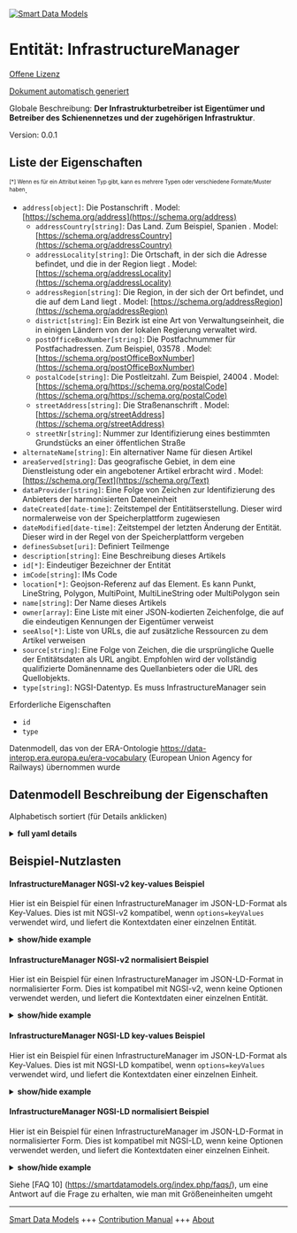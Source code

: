 <!-- 10-Header -->
    
[![Smart Data Models](https://smartdatamodels.org/wp-content/uploads/2022/01/SmartDataModels_logo.png "Logo")](https://smartdatamodels.org)    

Entität: InfrastructureManager    
==============================
<!-- /10-Header -->
    
<!-- 15-License -->
    

[Offene Lizenz](https://github.com/smart-data-models//dataModel.ERA/blob/master/InfrastructureManager/LICENSE.md)    

[Dokument automatisch generiert](https://docs.google.com/presentation/d/e/2PACX-1vTs-Ng5dIAwkg91oTTUdt8ua7woBXhPnwavZ0FxgR8BsAI_Ek3C5q97Nd94HS8KhP-r_quD4H0fgyt3/pub?start=false&loop=false&delayms=3000#slide=id.gb715ace035_0_60)    
<!-- /15-License -->
    
<!-- 20-Description -->
    

Globale Beschreibung: **Der Infrastrukturbetreiber ist Eigentümer und Betreiber des Schienennetzes und der zugehörigen Infrastruktur**.    

Version: 0.0.1    
<!-- /20-Description -->
    
<!-- 30-PropertiesList -->
    

## Liste der Eigenschaften    

<sup><sub>[*] Wenn es für ein Attribut keinen Typ gibt, kann es mehrere Typen oder verschiedene Formate/Muster haben</sub></sup>.    
- `address[object]`: Die Postanschrift  . Model: [https://schema.org/address](https://schema.org/address)
	- `addressCountry[string]`: Das Land. Zum Beispiel, Spanien  . Model: [https://schema.org/addressCountry](https://schema.org/addressCountry)    
	- `addressLocality[string]`: Die Ortschaft, in der sich die Adresse befindet, und die in der Region liegt  . Model: [https://schema.org/addressLocality](https://schema.org/addressLocality)    
	- `addressRegion[string]`: Die Region, in der sich der Ort befindet, und die auf dem Land liegt  . Model: [https://schema.org/addressRegion](https://schema.org/addressRegion)    
	- `district[string]`: Ein Bezirk ist eine Art von Verwaltungseinheit, die in einigen Ländern von der lokalen Regierung verwaltet wird.      
	- `postOfficeBoxNumber[string]`: Die Postfachnummer für Postfachadressen. Zum Beispiel, 03578  . Model: [https://schema.org/postOfficeBoxNumber](https://schema.org/postOfficeBoxNumber)    
	- `postalCode[string]`: Die Postleitzahl. Zum Beispiel, 24004  . Model: [https://schema.org/https://schema.org/postalCode](https://schema.org/https://schema.org/postalCode)    
	- `streetAddress[string]`: Die Straßenanschrift  . Model: [https://schema.org/streetAddress](https://schema.org/streetAddress)    
	- `streetNr[string]`: Nummer zur Identifizierung eines bestimmten Grundstücks an einer öffentlichen Straße      
- `alternateName[string]`: Ein alternativer Name für diesen Artikel  
- `areaServed[string]`: Das geografische Gebiet, in dem eine Dienstleistung oder ein angebotener Artikel erbracht wird  . Model: [https://schema.org/Text](https://schema.org/Text)
- `dataProvider[string]`: Eine Folge von Zeichen zur Identifizierung des Anbieters der harmonisierten Dateneinheit  
- `dateCreated[date-time]`: Zeitstempel der Entitätserstellung. Dieser wird normalerweise von der Speicherplattform zugewiesen  
- `dateModified[date-time]`: Zeitstempel der letzten Änderung der Entität. Dieser wird in der Regel von der Speicherplattform vergeben  
- `definesSubset[uri]`: Definiert Teilmenge  
- `description[string]`: Eine Beschreibung dieses Artikels  
- `id[*]`: Eindeutiger Bezeichner der Entität  
- `imCode[string]`: IMs Code  
- `location[*]`: Geojson-Referenz auf das Element. Es kann Punkt, LineString, Polygon, MultiPoint, MultiLineString oder MultiPolygon sein  
- `name[string]`: Der Name dieses Artikels  
- `owner[array]`: Eine Liste mit einer JSON-kodierten Zeichenfolge, die auf die eindeutigen Kennungen der Eigentümer verweist  
- `seeAlso[*]`: Liste von URLs, die auf zusätzliche Ressourcen zu dem Artikel verweisen  
- `source[string]`: Eine Folge von Zeichen, die die ursprüngliche Quelle der Entitätsdaten als URL angibt. Empfohlen wird der vollständig qualifizierte Domänenname des Quellanbieters oder die URL des Quellobjekts.  
- `type[string]`: NGSI-Datentyp. Es muss InfrastructureManager sein  
<!-- /30-PropertiesList -->
    
<!-- 35-RequiredProperties -->
    

Erforderliche Eigenschaften    
- `id`  
- `type`  
<!-- /35-RequiredProperties -->
    
<!-- 40-RequiredProperties -->
    

Datenmodell, das von der ERA-Ontologie https://data-interop.era.europa.eu/era-vocabulary (European Union Agency for Railways) übernommen wurde    
<!-- /40-RequiredProperties -->
    
<!-- 50-DataModelHeader -->
    

## Datenmodell Beschreibung der Eigenschaften    

Alphabetisch sortiert (für Details anklicken)    
<!-- /50-DataModelHeader -->
    
<!-- 60-ModelYaml -->
    
<details><summary><strong>full yaml details</strong></summary>      

```yaml    
InfrastructureManager:      
  description: The infrastructure manager owns and operates the railway network and related infrastructure.      
  properties:      
    address:      
      description: The mailing address      
      properties:      
        addressCountry:      
          description: 'The country. For example, Spain'      
          type: string      
          x-ngsi:      
            model: https://schema.org/addressCountry      
            type: Property      
        addressLocality:      
          description: 'The locality in which the street address is, and which is in the region'      
          type: string      
          x-ngsi:      
            model: https://schema.org/addressLocality      
            type: Property      
        addressRegion:      
          description: 'The region in which the locality is, and which is in the country'      
          type: string      
          x-ngsi:      
            model: https://schema.org/addressRegion      
            type: Property      
        district:      
          description: 'A district is a type of administrative division that, in some countries, is managed by the local government'      
          type: string      
          x-ngsi:      
            type: Property      
        postOfficeBoxNumber:      
          description: 'The post office box number for PO box addresses. For example, 03578'      
          type: string      
          x-ngsi:      
            model: https://schema.org/postOfficeBoxNumber      
            type: Property      
        postalCode:      
          description: 'The postal code. For example, 24004'      
          type: string      
          x-ngsi:      
            model: https://schema.org/https://schema.org/postalCode      
            type: Property      
        streetAddress:      
          description: The street address      
          type: string      
          x-ngsi:      
            model: https://schema.org/streetAddress      
            type: Property      
        streetNr:      
          description: Number identifying a specific property on a public street      
          type: string      
          x-ngsi:      
            type: Property      
      type: object      
      x-ngsi:      
        model: https://schema.org/address      
        type: Property      
    alternateName:      
      description: An alternative name for this item      
      type: string      
      x-ngsi:      
        type: Property      
    areaServed:      
      description: The geographic area where a service or offered item is provided      
      type: string      
      x-ngsi:      
        model: https://schema.org/Text      
        type: Property      
    dataProvider:      
      description: A sequence of characters identifying the provider of the harmonised data entity      
      type: string      
      x-ngsi:      
        type: Property      
    dateCreated:      
      description: Entity creation timestamp. This will usually be allocated by the storage platform      
      format: date-time      
      type: string      
      x-ngsi:      
        type: Property      
    dateModified:      
      description: Timestamp of the last modification of the entity. This will usually be allocated by the storage platform      
      format: date-time      
      type: string      
      x-ngsi:      
        type: Property      
    definesSubset:      
      description: Defines subset      
      format: uri      
      type: string      
      x-ngsi:      
        type: Relationship      
    description:      
      description: A description of this item      
      type: string      
      x-ngsi:      
        type: Property      
    id:      
      anyOf:      
        - description: Identifier format of any NGSI entity      
          maxLength: 256      
          minLength: 1      
          pattern: ^[\w\-\.\{\}\$\+\*\[\]`|~^@!,:\\]+$      
          type: string      
          x-ngsi:      
            type: Property      
        - description: Identifier format of any NGSI entity      
          format: uri      
          type: string      
          x-ngsi:      
            type: Property      
      description: Unique identifier of the entity      
      x-ngsi:      
        type: Property      
    imCode:      
      description: IM's code      
      type: string      
      x-ngsi:      
        type: Property      
    location:      
      description: 'Geojson reference to the item. It can be Point, LineString, Polygon, MultiPoint, MultiLineString or MultiPolygon'      
      oneOf:      
        - description: Geojson reference to the item. Point      
          properties:      
            bbox:      
              items:      
                type: number      
              minItems: 4      
              type: array      
            coordinates:      
              items:      
                type: number      
              minItems: 2      
              type: array      
            type:      
              enum:      
                - Point      
              type: string      
          required:      
            - type      
            - coordinates      
          title: GeoJSON Point      
          type: object      
          x-ngsi:      
            type: GeoProperty      
        - description: Geojson reference to the item. LineString      
          properties:      
            bbox:      
              items:      
                type: number      
              minItems: 4      
              type: array      
            coordinates:      
              items:      
                items:      
                  type: number      
                minItems: 2      
                type: array      
              minItems: 2      
              type: array      
            type:      
              enum:      
                - LineString      
              type: string      
          required:      
            - type      
            - coordinates      
          title: GeoJSON LineString      
          type: object      
          x-ngsi:      
            type: GeoProperty      
        - description: Geojson reference to the item. Polygon      
          properties:      
            bbox:      
              items:      
                type: number      
              minItems: 4      
              type: array      
            coordinates:      
              items:      
                items:      
                  items:      
                    type: number      
                  minItems: 2      
                  type: array      
                minItems: 4      
                type: array      
              type: array      
            type:      
              enum:      
                - Polygon      
              type: string      
          required:      
            - type      
            - coordinates      
          title: GeoJSON Polygon      
          type: object      
          x-ngsi:      
            type: GeoProperty      
        - description: Geojson reference to the item. MultiPoint      
          properties:      
            bbox:      
              items:      
                type: number      
              minItems: 4      
              type: array      
            coordinates:      
              items:      
                items:      
                  type: number      
                minItems: 2      
                type: array      
              type: array      
            type:      
              enum:      
                - MultiPoint      
              type: string      
          required:      
            - type      
            - coordinates      
          title: GeoJSON MultiPoint      
          type: object      
          x-ngsi:      
            type: GeoProperty      
        - description: Geojson reference to the item. MultiLineString      
          properties:      
            bbox:      
              items:      
                type: number      
              minItems: 4      
              type: array      
            coordinates:      
              items:      
                items:      
                  items:      
                    type: number      
                  minItems: 2      
                  type: array      
                minItems: 2      
                type: array      
              type: array      
            type:      
              enum:      
                - MultiLineString      
              type: string      
          required:      
            - type      
            - coordinates      
          title: GeoJSON MultiLineString      
          type: object      
          x-ngsi:      
            type: GeoProperty      
        - description: Geojson reference to the item. MultiLineString      
          properties:      
            bbox:      
              items:      
                type: number      
              minItems: 4      
              type: array      
            coordinates:      
              items:      
                items:      
                  items:      
                    items:      
                      type: number      
                    minItems: 2      
                    type: array      
                  minItems: 4      
                  type: array      
                type: array      
              type: array      
            type:      
              enum:      
                - MultiPolygon      
              type: string      
          required:      
            - type      
            - coordinates      
          title: GeoJSON MultiPolygon      
          type: object      
          x-ngsi:      
            type: GeoProperty      
      x-ngsi:      
        type: GeoProperty      
    name:      
      description: The name of this item      
      type: string      
      x-ngsi:      
        type: Property      
    owner:      
      description: A List containing a JSON encoded sequence of characters referencing the unique Ids of the owner(s)      
      items:      
        anyOf:      
          - description: Identifier format of any NGSI entity      
            maxLength: 256      
            minLength: 1      
            pattern: ^[\w\-\.\{\}\$\+\*\[\]`|~^@!,:\\]+$      
            type: string      
            x-ngsi:      
              type: Property      
          - description: Identifier format of any NGSI entity      
            format: uri      
            type: string      
            x-ngsi:      
              type: Property      
        description: Unique identifier of the entity      
        x-ngsi:      
          type: Property      
      type: array      
      x-ngsi:      
        type: Property      
    seeAlso:      
      description: list of uri pointing to additional resources about the item      
      oneOf:      
        - items:      
            format: uri      
            type: string      
          minItems: 1      
          type: array      
        - format: uri      
          type: string      
      x-ngsi:      
        type: Property      
    source:      
      description: 'A sequence of characters giving the original source of the entity data as a URL. Recommended to be the fully qualified domain name of the source provider, or the URL to the source object'      
      type: string      
      x-ngsi:      
        type: Property      
    type:      
      description: NGSI data type. It has to be InfrastructureManager      
      enum:      
        - InfrastructureManager      
      type: string      
      x-ngsi:      
        type: Property      
  required:      
    - id      
    - type      
  type: object      
  x-derived-from: http://data.europa.eu/949/InfrastructureManager      
  x-disclaimer: 'Redistribution and use in source and binary forms, with or without modification, are permitted  provided that the license conditions are met. Copyleft (c) 2023 Contributors to Smart Data Models Program'      
  x-license-url: https://github.com/smart-data-models/dataModel.ERA/blob/master/InfrastructureManager/LICENSE.md      
  x-model-schema: https://smart-data-models.github.io/dataModel.ERA/Certificate/schema.json      
  x-model-tags: 'ERA vocabulary, railway, train'      
  x-version: 0.0.1      
```    
</details>      
<!-- /60-ModelYaml -->
    
<!-- 70-MiddleNotes -->
    
<!-- /70-MiddleNotes -->
    
<!-- 80-Examples -->
    

## Beispiel-Nutzlasten    

#### InfrastructureManager NGSI-v2 key-values Beispiel    

Hier ist ein Beispiel für einen InfrastructureManager im JSON-LD-Format als Key-Values. Dies ist mit NGSI-v2 kompatibel, wenn `options=keyValues` verwendet wird, und liefert die Kontextdaten einer einzelnen Entität.    
<details><summary><strong>show/hide example</strong></summary>      

```json  

{  
  "id": "urn:ngsi-ld:InfrastructureManager:id:VIMY:89391422",  
  "dateCreated": "2006-09-18T16:56:18Z",  
  "dateModified": "1978-06-20T09:22:50Z",  
  "source": "Sort southern music artist. Fear manage seat population environment.",  
  "name": "Plan challenge vote do again. Enjoy short particularly.",  
  "alternateName": "Rate option level back stuff kind. Teach televi",  
  "description": "In discussion fall economic force shake. This speak fine piece work bil",  
  "dataProvider": "Administration raise door a your. Oil summ",  
  "owner": [  
    "urn:ngsi-ld:InfrastructureManager:items:JMAY:69019141",  
    "urn:ngsi-ld:InfrastructureManager:items:HDMP:30084694"  
  ],  
  "seeAlso": [  
    "urn:ngsi-ld:InfrastructureManager:items:HEJR:49829825"  
  ],  
  "location": {  
    "type": "Point",  
    "coordinates": [  
      -36.3334725,  
      -142.001584  
    ]  
  },  
  "address": {  
    "streetAddress": "Moment someone learn short affect. Could those herself mention without use.",  
    "addressLocality": "Able born appear fact. Too nature record second letter. Hit pattern because unit easy address befo",  
    "addressRegion": "Physical same read success fight.",  
    "addressCountry": "Girl want over allow ask begin three. Say month call how employee treat environmental energy. Reflect through society experienc",  
    "postalCode": "Here simply my force child kid. Why behavior last here. Back PM carry actually interview rise.",  
    "postOfficeBoxNumber": "Partner magazine cause before. Decide method experience exactly. Operation final feeling staff ten.",  
    "streetNr": "Tell or ok else another allow standard.",  
    "district": "Hot player second fall. Participant state draw agent suggest visit however we. Line we blue. Sit record TV can."  
  },  
  "areaServed": "White task performance blood. Hard eye road probably interview to.",  
  "type": "InfrastructureManager",  
  "imCode": "Responsibility information do paper either",  
  "definesSubset": "urn:ngsi-ld:InfrastructureManager:definesSubset:QKJR:78702924",  
  "@context": [  
    "https://raw.githubusercontent.com/smart-data-models/dataModel.ERA/master/context.jsonld"  
  ]  
}  
```  
</details>    

#### InfrastructureManager NGSI-v2 normalisiert Beispiel    

Hier ist ein Beispiel für einen InfrastructureManager im JSON-LD-Format in normalisierter Form. Dies ist kompatibel mit NGSI-v2, wenn keine Optionen verwendet werden, und liefert die Kontextdaten einer einzelnen Entität.    
<details><summary><strong>show/hide example</strong></summary>      

```json  

{  
  "id": "urn:ngsi-ld:InfrastructureManager:id:VIMY:89391422",  
  "dateCreated": {  
    "type": "DateTime",  
    "value": "2006-09-18T16:56:18Z"  
  },  
  "dateModified": {  
    "type": "DateTime",  
    "value": "1978-06-20T09:22:50Z"  
  },  
  "source": {  
    "type": "Text",  
    "value": "Sort southern music artist. Fear manage seat population environment."  
  },  
  "name": {  
    "type": "Text",  
    "value": "Plan challenge vote do again. Enjoy short particularly."  
  },  
  "alternateName": {  
    "type": "Text",  
    "value": "Rate option level back stuff kind. Teach televi"  
  },  
  "description": {  
    "type": "Text",  
    "value": "In discussion fall economic force shake. This speak fine piece work bil"  
  },  
  "dataProvider": {  
    "type": "Text",  
    "value": "Administration raise door a your. Oil summ"  
  },  
  "owner": {  
    "type": "StructuredValue",  
    "value": [  
      "urn:ngsi-ld:InfrastructureManager:items:JMAY:69019141",  
      "urn:ngsi-ld:InfrastructureManager:items:HDMP:30084694"  
    ]  
  },  
  "seeAlso": {  
    "type": "StructuredValue",  
    "value": [  
      "urn:ngsi-ld:InfrastructureManager:items:HEJR:49829825"  
    ]  
  },  
  "location": {  
    "type": "geo:json",  
    "value": {  
      "type": "Point",  
      "coordinates": [  
        -36.3334725,  
        -142.001584  
      ]  
    }  
  },  
  "address": {  
    "type": "StructuredValue",  
    "value": {  
      "streetAddress": "Moment someone learn short affect. Could those herself mention without use.",  
      "addressLocality": "Able born appear fact. Too nature record second letter. Hit pattern because unit easy address befo",  
      "addressRegion": "Physical same read success fight.",  
      "addressCountry": "Girl want over allow ask begin three. Say month call how employee treat environmental energy. Reflect through society experienc",  
      "postalCode": "Here simply my force child kid. Why behavior last here. Back PM carry actually interview rise.",  
      "postOfficeBoxNumber": "Partner magazine cause before. Decide method experience exactly. Operation final feeling staff ten.",  
      "streetNr": "Tell or ok else another allow standard.",  
      "district": "Hot player second fall. Participant state draw agent suggest visit however we. Line we blue. Sit record TV can."  
    }  
  },  
  "areaServed": {  
    "type": "Text",  
    "value": "White task performance blood. Hard eye road probably interview to."  
  },  
  "type": "InfrastructureManager",  
  "imCode": {  
    "type": "Text",  
    "value": "Responsibility information do paper either"  
  },  
  "definesSubset": {  
    "type": "Text",  
    "value": "urn:ngsi-ld:InfrastructureManager:definesSubset:QKJR:78702924"  
  }  
}  
```  
</details>    

#### InfrastructureManager NGSI-LD key-values Beispiel    

Hier ist ein Beispiel für einen InfrastructureManager im JSON-LD-Format als Key-Values. Dies ist mit NGSI-LD kompatibel, wenn `options=keyValues` verwendet wird, und liefert die Kontextdaten einer einzelnen Einheit.    
<details><summary><strong>show/hide example</strong></summary>      

```json  

{  
  "id": "urn:ngsi-ld:InfrastructureManager:id:VIMY:89391422",  
  "dateCreated": "2006-09-18T16:56:18Z",  
  "dateModified": "1978-06-20T09:22:50Z",  
  "source": "Sort southern music artist. Fear manage seat population environment.",  
  "name": "Plan challenge vote do again. Enjoy short particularly.",  
  "alternateName": "Rate option level back stuff kind. Teach televi",  
  "description": "In discussion fall economic force shake. This speak fine piece work bil",  
  "dataProvider": "Administration raise door a your. Oil summ",  
  "owner": [  
    "urn:ngsi-ld:InfrastructureManager:items:JMAY:69019141",  
    "urn:ngsi-ld:InfrastructureManager:items:HDMP:30084694"  
  ],  
  "seeAlso": [  
    "urn:ngsi-ld:InfrastructureManager:items:HEJR:49829825"  
  ],  
  "location": {  
    "type": "Point",  
    "coordinates": [  
      -36.3334725,  
      -142.001584  
    ]  
  },  
  "address": {  
    "streetAddress": "Moment someone learn short affect. Could those herself mention without use.",  
    "addressLocality": "Able born appear fact. Too nature record second letter. Hit pattern because unit easy address befo",  
    "addressRegion": "Physical same read success fight.",  
    "addressCountry": "Girl want over allow ask begin three. Say month call how employee treat environmental energy. Reflect through society experienc",  
    "postalCode": "Here simply my force child kid. Why behavior last here. Back PM carry actually interview rise.",  
    "postOfficeBoxNumber": "Partner magazine cause before. Decide method experience exactly. Operation final feeling staff ten.",  
    "streetNr": "Tell or ok else another allow standard.",  
    "district": "Hot player second fall. Participant state draw agent suggest visit however we. Line we blue. Sit record TV can."  
  },  
  "areaServed": "White task performance blood. Hard eye road probably interview to.",  
  "type": "InfrastructureManager",  
  "imCode": "Responsibility information do paper either",  
  "definesSubset": "urn:ngsi-ld:InfrastructureManager:definesSubset:QKJR:78702924",  
  "@context": [  
    "https://raw.githubusercontent.com/smart-data-models/dataModel.ERA/master/context.jsonld"  
  ]  
}  
```  
</details>    

#### InfrastructureManager NGSI-LD normalisiert Beispiel    

Hier ist ein Beispiel für einen InfrastructureManager im JSON-LD-Format in normalisierter Form. Dies ist kompatibel mit NGSI-LD, wenn keine Optionen verwendet werden, und liefert die Kontextdaten einer einzelnen Einheit.    
<details><summary><strong>show/hide example</strong></summary>      

```json  

{  
  "id": "urn:ngsi-ld:InfrastructureManager:id:MXSJ:48211430",  
  "dateCreated": {  
    "type": "Property",  
    "value": {  
      "@type": "DateTime",  
      "@value": "2001-02-17T13:59:21Z"  
    }  
  },  
  "dateModified": {  
    "type": "Property",  
    "value": {  
      "@type": "DateTime",  
      "@value": "1978-12-17T01:37:15Z"  
    }  
  },  
  "source": {  
    "type": "Property",  
    "value": "Drop wear participant probably pull another claim. Soldier among magazine name cause."  
  },  
  "name": {  
    "type": "Property",  
    "value": "Push low morning himself boy. Response push daughter certain blood hour career."  
  },  
  "alternateName": {  
    "type": "Property",  
    "value": "Inter"  
  },  
  "description": {  
    "type": "Property",  
    "value": "Sing condition often fund gun report. Skin yes me"  
  },  
  "dataProvider": {  
    "type": "Property",  
    "value": "Shoulder west friend find stage main state. Those way machine consumer current friend within. Artist past participant agree more."  
  },  
  "owner": {  
    "type": "Property",  
    "value": [  
      "urn:ngsi-ld:InfrastructureManager:items:SHEM:41311877",  
      "urn:ngsi-ld:InfrastructureManager:items:UIQW:30839567"  
    ]  
  },  
  "seeAlso": {  
    "type": "Property",  
    "value": [  
      "urn:ngsi-ld:InfrastructureManager:items:PJAF:62503952"  
    ]  
  },  
  "location": {  
    "type": "Property",  
    "value": {  
      "type": "Point",  
      "coordinates": [  
        3.5779895,  
        -137.677126  
      ]  
    }  
  },  
  "address": {  
    "type": "Property",  
    "value": {  
      "streetAddress": "Behind play land top reflect material drug. Charge worry newspaper important. Budget position meeting throughout fight daughter.",  
      "addressLocality": "Road husb",  
      "addressRegion": "Official arm decision can often general second. Short establish maintain television pattern.",  
      "addressCountry": "Center system out forward I pressure short. News moment decision spend.",  
      "postalCode": "Serve recent here determine until. Good sure down talk since establish. Challenge describe structure necessary. Rate difference item",  
      "postOfficeBoxNumber": "Camera instead glass stop remember good. War heavy help.",  
      "streetNr": "Total ",  
      "district": "Half consumer condition and night exist human. P"  
    }  
  },  
  "areaServed": {  
    "type": "Property",  
    "value": "Attack total help who reduce lay. Daughter step center short property per whether"  
  },  
  "type": "InfrastructureManager",  
  "imCode": {  
    "type": "Property",  
    "value": "Away live too certainly. Ground why include include."  
  },  
  "definesSubset": {  
    "type": "Relationship",  
    "object": "urn:ngsi-ld:InfrastructureManager:definesSubset:OSEY:46076384"  
  },  
  "@context": [  
    "https://raw.githubusercontent.com/smart-data-models/dataModel.ERA/master/context.jsonld"  
  ]  
}  
```  
</details><!-- /80-Examples -->
    
<!-- 90-FooterNotes -->
    
<!-- /90-FooterNotes -->
    
<!-- 95-Units -->
    

Siehe [FAQ 10] (https://smartdatamodels.org/index.php/faqs/), um eine Antwort auf die Frage zu erhalten, wie man mit Größeneinheiten umgeht    
<!-- /95-Units -->
    
<!-- 97-LastFooter -->
    
---    

[Smart Data Models](https://smartdatamodels.org) +++ [Contribution Manual](https://bit.ly/contribution_manual) +++ [About](https://bit.ly/Introduction_SDM)<!-- /97-LastFooter -->
    
